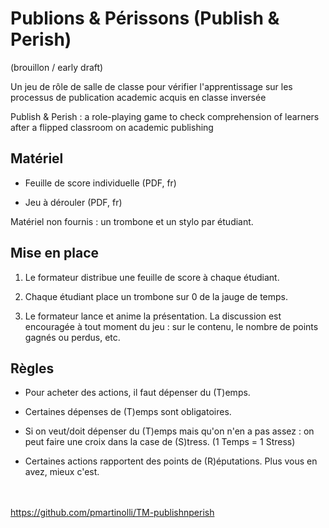 # Publions &amp; Périssons (Publish &amp; Perish)

(brouillon / early draft)

Un jeu de rôle de salle de classe pour vérifier l'apprentissage sur les processus de publication academic acquis en classe inversée

Publish &amp; Perish : a role-playing game to check comprehension of learners after a flipped classroom on academic publishing

## Matériel

- Feuille de score individuelle (PDF, fr)

- Jeu à dérouler (PDF, fr)

Matériel non fournis : un trombone et un stylo par étudiant.

## Mise en place

1. Le formateur distribue une feuille de score à chaque étudiant. 

2. Chaque étudiant place un trombone sur 0 de la jauge de temps.

3. Le formateur lance et anime la présentation. La discussion est encouragée à tout moment du jeu : sur le contenu, le nombre de points gagnés ou perdus, etc.

## Règles

* Pour acheter des actions, il faut dépenser du (T)emps. 

* Certaines dépenses de (T)emps sont obligatoires.

* Si on veut/doit dépenser du (T)emps mais qu'on n'en a pas assez : on peut faire une croix dans la case de (S)tress. (1 Temps = 1 Stress)

* Certaines actions rapportent des points de (R)éputations. Plus vous en avez, mieux c'est.







\
\
https://github.com/pmartinolli/TM-publishnperish

